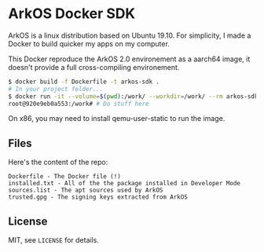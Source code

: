 # ArkOS Docker SDK

ArkOS is a linux distribution based on Ubuntu 19.10. For simplicity, I made
a Docker to build quicker my apps on my computer.

This Docker reproduce the ArkOS 2.0 environement as a aarch64 image, it doesn't
provide a full cross-compiling environement.
```bash
$ docker build -f Dockerfile -t arkos-sdk .
# In your project folder...
$ docker run -it --volume=$(pwd):/work/ --workdir=/work/ --rm arkos-sdk
root@920e9eb0a553:/work# # Do stuff here
```

On x86, you may need to install qemu-user-static to run the image.

## Files

Here's the content of the repo:
```
Dockerfile - The Docker file (!)
installed.txt - All of the the package installed in Developer Mode
sources.list - The apt sources used by ArkOS
trusted.gpg - The signing keys extracted from ArkOS
```

## License
MIT, see `LICENSE` for details.

